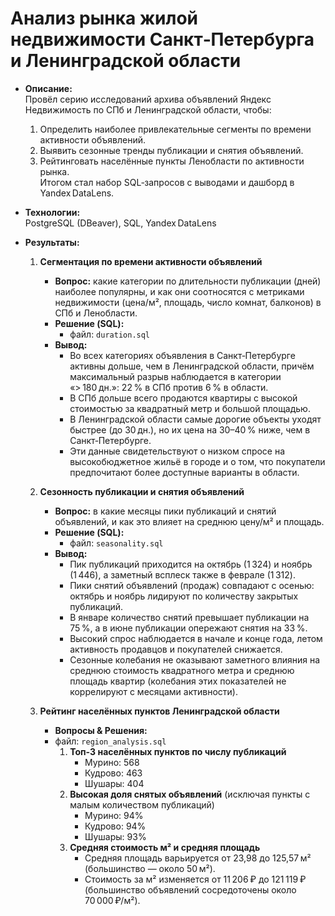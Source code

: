 # Анализ рынка жилой недвижимости Санкт‑Петербурга и Ленинградской области  

- **Описание:**  
  Провёл серию исследований архива объявлений Яндекс Недвижимость по СПб и Ленинградской области, чтобы:  
  1. Определить наиболее привлекательные сегменты по времени активности объявлений.  
  2. Выявить сезонные тренды публикации и снятия объявлений.  
  3. Рейтинговать населённые пункты Ленобласти по активности рынка.  
  Итогом стал набор SQL‑запросов с выводами и дашборд в Yandex DataLens.

- **Технологии:**  
  PostgreSQL (DBeaver), SQL, Yandex DataLens

- **Результаты:**  
  1. **Сегментация по времени активности объявлений**  
     - **Вопрос:** какие категории по длительности публикации (дней) наиболее популярны, и как они соотносятся с метриками недвижимости (цена/м², площадь, число комнат, балконов) в СПб и Ленобласти.  
     - **Решение (SQL):**  
       - файл: `duration.sql`  
     - **Вывод:**  
       - Во всех категориях объявления в Санкт‑Петербурге активны дольше, чем в Ленинградской области, причём максимальный разрыв наблюдается в категории «> 180 дн.»: 22 % в СПб против 6 % в области.  
       - В СПб дольше всего продаются квартиры с высокой стоимостью за квадратный метр и большой площадью.  
       - В Ленинградской области самые дорогие объекты уходят быстрее (до 30 дн.), но их цена на 30–40 % ниже, чем в Санкт‑Петербурге.  
       - Эти данные свидетельствуют о низком спросе на высокобюджетное жильё в городе и о том, что покупатели предпочитают более доступные варианты в области.

  2. **Сезонность публикации и снятия объявлений**  
     - **Вопрос:** в какие месяцы пики публикаций и снятий объявлений, и как это влияет на среднюю цену/м² и площадь.  
     - **Решение (SQL):**  
       - файл: `seasonality.sql`  
     - **Вывод:**  
       - Пик публикаций приходится на октябрь (1 324) и ноябрь (1 446), а заметный всплеск также в феврале (1 312).  
       - Пики снятий объявлений (продаж) совпадают с осенью: октябрь и ноябрь лидируют по количеству закрытых публикаций.  
       - В январе количество снятий превышает публикации на 75 %, а в июне публикации опережают снятия на 33 %.  
       - Высокий спрос наблюдается в начале и конце года, летом активность продавцов и покупателей снижается.  
       - Сезонные колебания не оказывают заметного влияния на среднюю стоимость квадратного метра и среднюю площадь квартир (колебания этих показателей не коррелируют с месяцами активности).

  3. **Рейтинг населённых пунктов Ленинградской области**  
     - **Вопросы & Решения:**
     - файл: `region_analysis.sql`  
       1. **Топ-3 населённых пунктов по числу публикаций**  
          - Мурино: 568 
          - Кудрово: 463
          - Шушары: 404
       2. **Высокая доля снятых объявлений** (исключая пункты с малым количеством публикаций)  
          - Мурино: 94%
          - Кудрово: 94%
          - Шушары: 93%
       3. **Средняя стоимость м² и средняя площадь**  
          - Средняя площадь варьируется от 23,98 до 125,57 м² (большинство — около 50 м²).  
          - Стоимость за м² изменяется от 11 206 ₽ до 121 119 ₽ (большинство объявлений сосредоточены около 70 000 ₽/м²).
